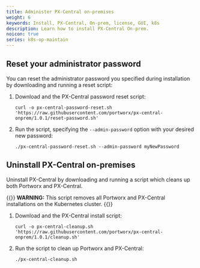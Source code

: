 ```yaml
---
title: Administer PX-Central on-premises
weight: 6
keywords: Install, PX-Central, On-prem, license, GUI, k8s
description: Learn how to install PX-Central On-prem.
noicon: true
series: k8s-op-maintain
---
```


## Reset your administrator password

You can reset the administrator password you specified during installation by downloading and running a reset script:

1. Download and the PX-Central password reset script:

    ```text
    curl -o px-central-password-reset.sh 'https://raw.githubusercontent.com/portworx/px-central-onprem/1.0.1/reset-password.sh'
    ```

2. Run the script, specifying the `--admin-password` option with your desired new password:

    ```text
    ./px-central-password-reset.sh --admin-password myNewPassword
    ```

## Uninstall PX-Central on-premises

Uninstall PX-Central by downloading and running a script which cleans up both Portworx and PX-Central.

{{<info>}}
**WARNING:** This script removes all Portworx and PX-Central installations on the Kubernetes cluster.
{{</info>}}

1. Download and the PX-Central install script:

    ```text
    curl -o px-central-cleanup.sh 'https://raw.githubusercontent.com/portworx/px-central-onprem/1.0.1/cleanup.sh'
    ```

2. Run the script to clean up Portworx and PX-Central:

    ```text
    ./px-central-cleanup.sh
    ```
